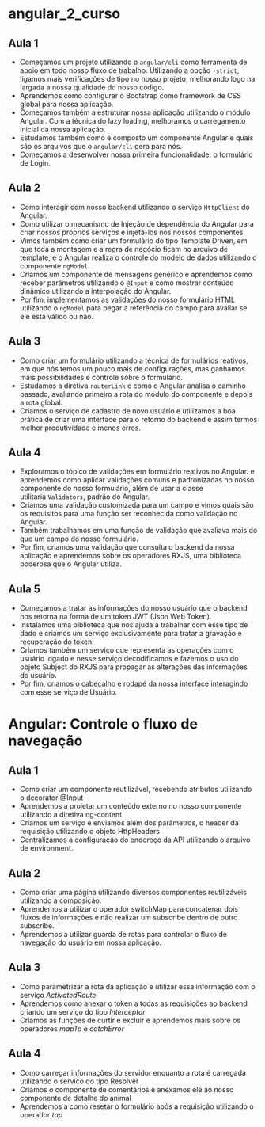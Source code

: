 # angular_2_curso

## Aula 1
- Começamos um projeto utilizando o `angular/cli` como ferramenta de apoio em todo nosso fluxo de trabalho. Utilizando a opção `-strict`, ligamos mais verificações de tipo no nosso projeto, melhorando logo na largada a nossa qualidade do nosso código.
- Aprendemos como configurar o Bootstrap como framework de CSS global para nossa aplicação.
- Começamos também a estruturar nossa aplicação utilizando o módulo Angular. Com a técnica do lazy loading, melhoramos o carregamento inicial da nossa aplicação.
- Estudamos também como é composto um componente Angular e quais são os arquivos que o `angular/cli` gera para nós.
- Começamos a desenvolver nossa primeira funcionalidade: o formulário de Login.

## Aula 2
- Como interagir com nosso backend utilizando o serviço `HttpClient` do Angular.
- Como utilizar o mecanismo de Injeção de dependência do Angular para criar nossos próprios serviços e injetá-los nos nossos componentes.
- Vimos também como criar um formulário do tipo Template Driven, em que toda a montagem e a regra de negócio ficam no arquivo de template, e o Angular realiza o controle do modelo de dados utilizando o componente `ngModel`.
- Criamos um componente de mensagens genérico e aprendemos como receber parâmetros utilizando o `@Input` e como mostrar conteúdo dinâmico utilizando a interpolação do Angular.
- Por fim, implementamos as validações do nosso formulário HTML utilizando o `ngModel` para pegar a referência do campo para avaliar se ele está válido ou não.

## Aula 3
- Como criar um formulário utilizando a técnica de formulários reativos, em que nós temos um pouco mais de configurações, mas ganhamos mais possibilidades e controle sobre o formulário.
- Estudamos a diretiva `routerLink` e como o Angular analisa o caminho passado, avaliando primeiro a rota do módulo do componente e depois a rota global.
- Criamos o serviço de cadastro de novo usuário e utilizamos a boa prática de criar uma interface para o retorno do backend e assim termos melhor produtividade e menos erros.

## Aula 4
- Exploramos o tópico de validações em formulário reativos no Angular. e aprendemos como aplicar validações comuns e padronizadas no nosso componente do nosso formulário, além de usar a classe utilitária `Validators`, padrão do Angular.
- Criamos uma validação customizada para um campo e vimos quais são os requisitos para uma função ser reconhecida como validação no Angular.
- Também trabalhamos em uma função de validação que avaliava mais do que um campo do nosso formulário.
- Por fim, criamos uma validação que consulta o backend da nossa aplicação e aprendemos sobre os operadores RXJS, uma biblioteca poderosa que o Angular utiliza.

## Aula 5
- Começamos a tratar as informações do nosso usuário que o backend nos retorna na forma de um token JWT (Json Web Token).
- Instalamos uma biblioteca que nos ajuda a trabalhar com esse tipo de dado e criamos um serviço exclusivamente para tratar a gravação e recuperação do token.
- Criamos também um serviço que representa as operações com o usuário logado e nesse serviço decodificamos e fazemos o uso do objeto Subject do RXJS para propagar as alterações das informações do usuário.
- Por fim, criamos o cabeçalho e rodapé da nossa interface interagindo com esse serviço de Usuário.

# Angular: Controle o fluxo de navegação
## Aula 1
- Como criar um componente reutilizável, recebendo atributos utilizando o decorator @Input
- Aprendemos a projetar um conteúdo externo no nosso componente utilizando a diretiva ng-content
- Criamos um serviço e enviamos além dos parâmetros, o header da requisição utilizando o objeto HttpHeaders
- Centralizamos a configuração do endereço da API utilizando o arquivo de environment.
## Aula 2
- Como criar uma página utilizando diversos componentes reutilizáveis utilizando a composição.
- Aprendemos a utilizar o operador switchMap para concatenar dois fluxos de informações e não realizar um subscribe dentro de outro subscribe.
- Aprendemos a utilizar guarda de rotas para controlar o fluxo de navegação do usuário em nossa aplicação.

## Aula 3
- Como parametrizar a rota da aplicação e utilizar essa informação com o serviço *ActivatedRoute*
- Aprendemos como anexar o token a todas as requisições ao backend criando um serviço do tipo *Interceptor*
- Criamos as funções de curtir e excluir e aprendemos mais sobre os operadores *mapTo* e *catchError*

## Aula 4
- Como carregar informações do servidor enquanto a rota é carregada utilizando o serviço do tipo Resolver
- Criamos o componente de comentários e anexamos ele ao nosso componente de detalhe do animal
- Aprendemos a como resetar o formulário após a requisição utilizando o operador *tap*